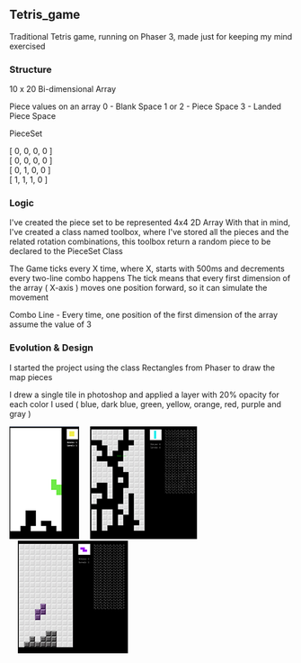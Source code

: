 ## Tetris_game
 
Traditional Tetris game, running on Phaser 3, made just for keeping my mind exercised

### Structure ###

10 x 20 Bi-dimensional Array

Piece values on an array
 0 - Blank Space
 1 or 2 - Piece Space
 3 - Landed Piece Space

PieceSet

[ 0, 0, 0, 0 ]   
[ 0, 0, 0, 0 ]   
[ 0, 1, 0, 0 ]   
[ 1, 1, 1, 0 ]   

### Logic ###

I've created the piece set to be represented 4x4 2D Array
With that in mind, I've created a class named toolbox, where I've stored all the pieces and the related rotation combinations, this toolbox return a random piece to be declared to the PieceSet Class

The Game ticks every X time, where X, starts with 500ms and decrements every two-line combo happens
The tick means that every first dimension of the array ( X-axis ) moves one position forward, so it can simulate the movement

Combo Line - Every time, one position of the first dimension of the array assume the value of 3

### Evolution & Design ###

I started the project using the class Rectangles from Phaser to draw the map pieces

I drew a single tile in photoshop and applied a layer with 20% opacity for each color I used
( blue, dark blue, green, yellow, orange, red, purple and gray )

<p float="left">
  <img src='https://github.com/AfonsoCFonseca/Tetris-Game/blob/master/screenshots/firstMap.png'>
  <img style='margin-left:15px' src='https://github.com/AfonsoCFonseca/Tetris-Game/blob/master/screenshots/mapGameover.png'>
  <img style='margin-left:15px' src='https://github.com/AfonsoCFonseca/Tetris-Game/blob/master/screenshots/pieceAndMapDesign.png'>
</p>

